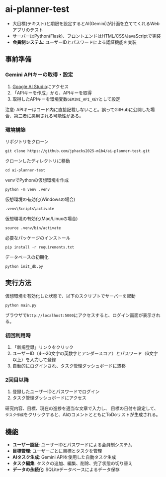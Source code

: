 # ai-planner-test

- 大目標(テキスト)と期限を設定するとAI(Gemini)が計画を立ててくれるWebアプリのテスト
- サーバーはPython(Flask)、フロントエンドはHTML/CSS/JavaScriptで実装
- **会員制システム**: ユーザーIDとパスワードによる認証機能を実装


## 事前準備
### Gemini APIキーの取得・設定
1. [Google AI Studio](https://aistudio.google.com/app/api-keys)にアクセス
2. 「APIキーを作成」から、APIキーを取得
3. 取得したAPIキーを環境変数`GEMINI_API_KEY`として設定

注意: APIキーはコード内に直接記載しないこと。誤ってGitHubに公開した場合、第三者に悪用される可能性がある。


### 環境構築
リポジトリをクローン

    git clone https://github.com/jphacks2025-m1b4/ai-planner-test.git

クローンしたディレクトリに移動

    cd ai-planner-test

venvでPythonの仮想環境を作成

    python -m venv .venv

仮想環境の有効化(Windowsの場合)

    .venv\Scripts\activate

仮想環境の有効化(Mac/Linuxの場合)

    source .venv/bin/activate

必要なパッケージのインストール

    pip install -r requirements.txt

データベースの初期化

    python init_db.py

## 実行方法
仮想環境を有効化した状態で、以下のスクリプトでサーバーを起動

    python main.py

ブラウザで`http://localhost:5000`にアクセスすると、ログイン画面が表示される。

### 初回利用時
1. 「新規登録」リンクをクリック
2. ユーザーID（4〜20文字の英数字とアンダースコア）とパスワード（6文字以上）を入力して登録
3. 自動的にログインされ、タスク管理ダッシュボードに遷移

### 2回目以降
1. 登録したユーザーIDとパスワードでログイン
2. タスク管理ダッシュボードにアクセス

研究内容、目標、現在の進捗を適当な文章で入力し、
目標の日付を設定して、`タスク作成`をクリックすると、AIのコメントとともにToDoリストが生成される。

## 機能
- **ユーザー認証**: ユーザーIDとパスワードによる会員制システム
- **目標管理**: ユーザーごとに目標とタスクを管理
- **AIタスク生成**: Gemini APIを使用した自動タスク生成
- **タスク編集**: タスクの追加、編集、削除、完了状態の切り替え
- **データの永続化**: SQLiteデータベースによるデータ保存
